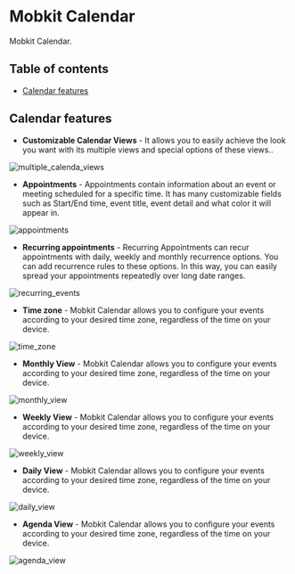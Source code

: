 # Mobkit Calendar

Mobkit Calendar.

## Table of contents

- [Calendar features](#calendar-features)


##  Calendar features

* **Customizable Calendar Views** - It allows you to easily achieve the look you want with its multiple views and special options of these views..
 
![multiple_calenda_views](https://cdn.syncfusion.com/content/images/FTControl/Calendar/flutter-calendar-views.png)

* **Appointments** - Appointments contain information about an event or meeting scheduled for a specific time. It has many customizable fields such as Start/End time, event title, event detail and what color it will appear in.

![appointments](https://cdn.syncfusion.com/content/images/FTControl/Calendar/flutter-calendar-appointments.png)


* **Recurring appointments** - Recurring Appointments can recur appointments with daily, weekly and monthly recurrence options. You can add recurrence rules to these options. In this way, you can easily spread your appointments repeatedly over long date ranges.

![recurring_events](https://cdn.syncfusion.com/content/images/FTControl/Flutter/Recurrence+agenda.jpg)

* **Time zone** - Mobkit Calendar allows you to configure your events according to your desired time zone, regardless of the time on your device.

![time_zone](https://cdn.syncfusion.com/content/images/FTControl/Flutter/timezone.png)

* **Monthly View** - Mobkit Calendar allows you to configure your events according to your desired time zone, regardless of the time on your device.

![monthly_view](https://cdn.syncfusion.com/content/images/FTControl/Flutter/timezone.png)

* **Weekly View** - Mobkit Calendar allows you to configure your events according to your desired time zone, regardless of the time on your device.

![weekly_view](https://cdn.syncfusion.com/content/images/FTControl/Flutter/timezone.png)

* **Daily View** - Mobkit Calendar allows you to configure your events according to your desired time zone, regardless of the time on your device.

![daily_view](https://cdn.syncfusion.com/content/images/FTControl/Flutter/timezone.png)

* **Agenda View** - Mobkit Calendar allows you to configure your events according to your desired time zone, regardless of the time on your device.

![agenda_view](https://cdn.syncfusion.com/content/images/FTControl/Flutter/timezone.png)

